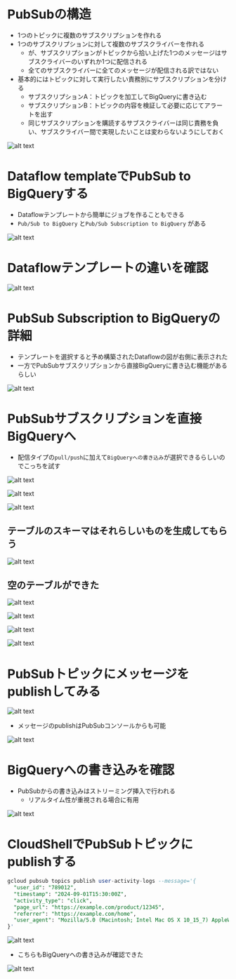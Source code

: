 # PubSubの構造

- 1つのトピックに複数のサブスクリプションを作れる
- 1つのサブスクリプションに対して複数のサブスクライバーを作れる
    - が、サブスクリプションがトピックから拾い上げた1つのメッセージはサブスクライバーのいずれか1つに配信される
    - 全てのサブスクライバーに全てのメッセージが配信される訳ではない
- 基本的にはトピックに対して実行したい責務別にサブスクリプションを分ける
    - サブスクリプションA：トピックを加工してBigQueryに書き込む
    - サブスクリプションB：トピックの内容を検証して必要に応じてアラートを出す
    - 同じサブスクリプションを購読するサブスクライバーは同じ責務を負い、サブスクライバー間で実現したいことは変わらないようにしておく

![alt text](images/image.png)

# Dataflow templateでPubSub to BigQueryする

- Dataflowテンプレートから簡単にジョブを作ることもできる
- `Pub/Sub to BigQuery` と`Pub/Sub Subscription to BigQuery` がある

![alt text](images/image-1.png)

# Dataflowテンプレートの違いを確認

![alt text](images/image-2.png)

# PubSub Subscription to BigQueryの詳細

- テンプレートを選択すると予め構築されたDataflowの図が右側に表示された
- 一方でPubSubサブスクリプションから直接BigQueryに書き込む機能があるらしい

![alt text](images/image-3.png)

# PubSubサブスクリプションを直接BigQueryへ

- 配信タイプの`pull/push`に加えて`BigQueryへの書き込み`が選択できるらしいのでこっちを試す

![alt text](images/image-4.png)

![alt text](images/image-5.png)

![alt text](images/image-6.png)

## テーブルのスキーマはそれらしいものを生成してもらう

![alt text](images/image-7.png)

## 空のテーブルができた

![alt text](images/image-8.png)

![alt text](images/image-9.png)

![alt text](images/image-10.png)

![alt text](images/image-11.png)

# PubSubトピックにメッセージをpublishしてみる

![alt text](images/image-12.png)

- メッセージのpublishはPubSubコンソールからも可能

![alt text](images/image-13.png)

# BigQueryへの書き込みを確認

- PubSubからの書き込みはストリーミング挿入で行われる
    - リアルタイム性が重視される場合に有用

![alt text](images/image-14.png)

# CloudShellでPubSubトピックにpublishする

```sql
gcloud pubsub topics publish user-activity-logs --message='{
  "user_id": "789012",
  "timestamp": "2024-09-01T15:30:00Z",
  "activity_type": "click",
  "page_url": "https://example.com/product/12345",
  "referrer": "https://example.com/home",
  "user_agent": "Mozilla/5.0 (Macintosh; Intel Mac OS X 10_15_7) AppleWebKit/537.36 (KHTML, like Gecko) Chrome/91.0.4472.114 Safari/537.36"
}'
```

![alt text](images/image-15.png)

- こちらもBigQueryへの書き込みが確認できた

![alt text](images/image-16.png)